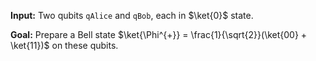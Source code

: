 **Input:** 
Two qubits `qAlice` and `qBob`, each in $\ket{0}$ state.

**Goal:**
Prepare a Bell state $\ket{\Phi^{+}} = \frac{1}{\sqrt{2}}(\ket{00} + \ket{11})$ on these qubits.
